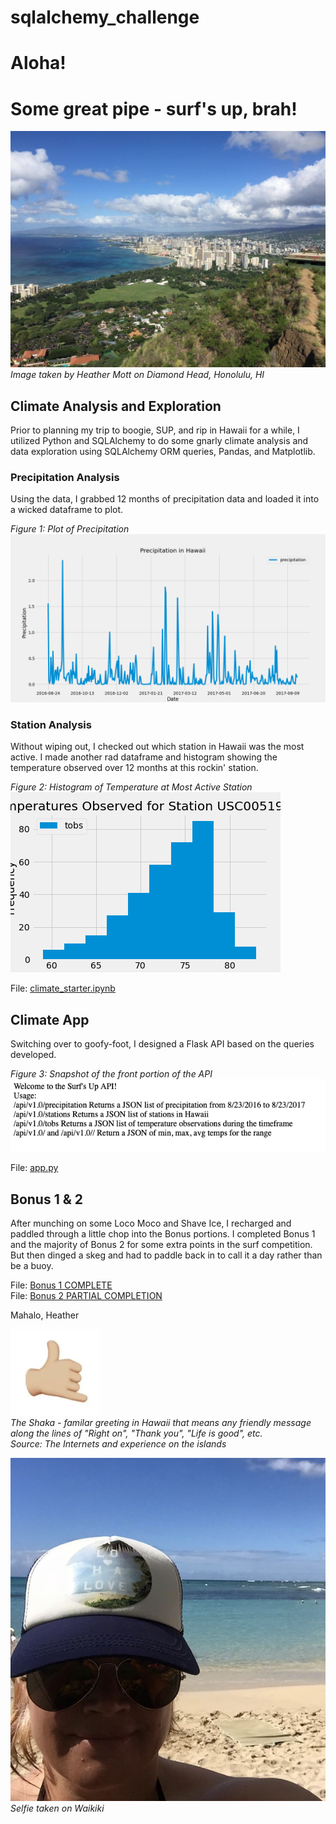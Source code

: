 # sqlalchemy_challenge

# Aloha! 
# Some great pipe - surf's up, brah!

![diamond](Images/diamond_head.png)
*Image taken by Heather Mott on Diamond Head, Honolulu, HI*

## Climate Analysis and Exploration

Prior to planning my trip to boogie, SUP, and rip in Hawaii for a while, I utilized Python and SQLAlchemy to do some gnarly climate analysis and data exploration using SQLAlchemy ORM queries, Pandas, and Matplotlib.

### Precipitation Analysis

Using the data, I grabbed 12 months of precipitation data and loaded it into a wicked dataframe to plot.

*Figure 1: Plot of Precipitation*
![precip](Images/hawaii_precip_twelve_months.png)

### Station Analysis

Without wiping out, I checked out which station in Hawaii was the most active.  I made another rad dataframe and histogram showing the temperature observed over 12 months at this rockin' station.

*Figure 2: Histogram of Temperature at Most Active Station*
![temp](Images/temp_active_station.png)

File: [climate_starter.ipynb](https://github.com/HeathMo/sqlalchemy_challenge/blob/main/climate_starter.ipynb)

## Climate App

Switching over to goofy-foot, I designed a Flask API based on the queries developed.

*Figure 3: Snapshot of the front portion of the API*
![API](Images/front_page.png)

File: [app.py](https://github.com/HeathMo/sqlalchemy_challenge/blob/main/app.py)

## Bonus 1 & 2

After munching on some Loco Moco and Shave Ice, I recharged and paddled through a little chop into the Bonus portions.  I completed Bonus 1 and the majority of Bonus 2 for some extra points in the surf competition.  But then dinged a skeg and had to paddle back in to call it a day rather than be a buoy.

File: [Bonus 1 COMPLETE](https://github.com/HeathMo/sqlalchemy_challenge/blob/main/temp_analysis_bonus_1_starter.ipynb)<br>
File: [Bonus 2 PARTIAL COMPLETION](https://github.com/HeathMo/sqlalchemy_challenge/blob/main/temp_analysis_bonus_2_starter.ipynb)

Mahalo, Heather

![shaka](Images/shaka.png)<br>
*The Shaka - familar greeting in Hawaii that means any friendly message along the lines of "Right on", "Thank you", "Life is good", etc.*<br>
*Source: The Internets and experience on the islands*

![aloha](Images/Aloha.png)<br>
*Selfie taken on Waikiki*

